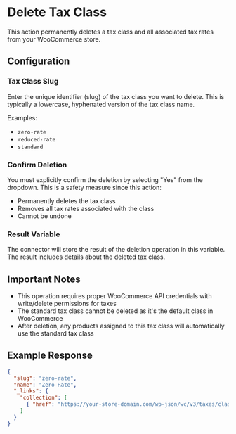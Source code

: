 # Delete Tax Class

This action permanently deletes a tax class and all associated tax rates from your WooCommerce store.

## Configuration

### Tax Class Slug
Enter the unique identifier (slug) of the tax class you want to delete. This is typically a lowercase, hyphenated version of the tax class name.

Examples:
- `zero-rate`
- `reduced-rate`
- `standard`

### Confirm Deletion
You must explicitly confirm the deletion by selecting "Yes" from the dropdown. This is a safety measure since this action:
- Permanently deletes the tax class
- Removes all tax rates associated with the class
- Cannot be undone

### Result Variable
The connector will store the result of the deletion operation in this variable. The result includes details about the deleted tax class.

## Important Notes

- This operation requires proper WooCommerce API credentials with write/delete permissions for taxes
- The standard tax class cannot be deleted as it's the default class in WooCommerce
- After deletion, any products assigned to this tax class will automatically use the standard tax class

## Example Response

```json
{
  "slug": "zero-rate",
  "name": "Zero Rate",
  "_links": {
    "collection": [
      { "href": "https://your-store-domain.com/wp-json/wc/v3/taxes/classes" }
    ]
  }
}
```